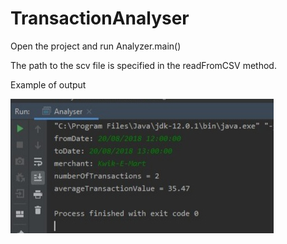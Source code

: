 # TransactionAnalyser

Open the project and run Analyzer.main()

The path to the scv file is specified in the readFromCSV method.

Example of output

![Screenshot](https://github.com/svetaukiyo/TransactionAnalyser/blob/master/TransactionAnalyser/src/resources/screenshot.jpg)
